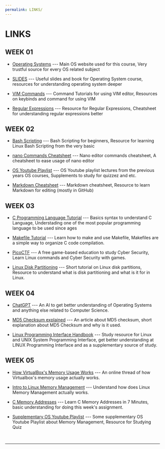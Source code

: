```yaml
---
permalink: LINKS/
---
```


# LINKS


## WEEK 01
* [Operating Systems](https://os.vlsm.org/) --- 
Main OS website used for this course,
Very trustful source for every OS related subject 

* [SLIDES](https://codex.cs.yale.edu/avi/os-book/OS10/slide-dir/) ---
Useful slides and book for Operating System course,
resources for understanding operating system deeper

* [VIM Commands](https://towardsdatascience.com/vim-tutorial-edit-text-like-a-pro-ea13e45010f5) ---
Command Tutorials for using VIM editor,
Resources on keybinds and command for using VIM

* [Regular Expressions](https://regexr.com/) ---
Resource for Regular Expressions,
Cheatsheet for understanding regular expressions better

## WEEK 02
* [Bash Scripting](https://www.freecodecamp.org/news/bash-scripting-tutorial-linux-shell-script-and-command-line-for-beginners/) ---
Bash Scripting for beginners,
Resource for learning Linux Bash Scripting from the very basic

* [nano Commands Cheatsheet](https://www.nano-editor.org/dist/latest/cheatsheet.html) ---
Nano editor commands cheatsheet,
A cheatsheet to ease usage of nano editor

* [OS Youtube Playlist](https://os.vlsm.org/playlists/) ---
OS Youtube playlist lectures from the previous years OS courses,
Supplements to study for quizzez and etc.

* [Markdown Cheatsheet](https://github.com/adam-p/markdown-here/wiki/Markdown-Cheatsheet) ---
Markdown cheatsheet,
Resource to learn Markdown for editing (mostly in GitHub)

## WEEK 03
* [C Programming Language Tutorial](https://www.w3schools.com/c/) ---
Basics syntax to understand C Language,
Understading one of the most popular programming language to be used since ages

* [Makefile Tutorial](https://www.cs.colby.edu/maxwell/courses/tutorials/maketutor/) ---
Learn how to make and use Makefile,
Makefiles are a simple way to organize C code compilation.

* [PicoCTF](https://picoctf.org/) ---
A free game-based education to study Cyber Security,
Learn Linux commands and Cyber Security with games.

* [Linux Disk Partitioning](https://www.geeksforgeeks.org/disk-partitioning-in-linux/) ---
Short tutorial on Linux disk partitions,
Resource to understand what is disk partitioning and what is it for in Linux.

## WEEK 04
* [ChatGPT](https://chat.openai.com/) ---
An AI to get better understanding of Operating Systems and anything else related to Computer Science.

* [MD5 Checksum explained](https://www.techtarget.com/searchsecurity/definition/MD5#:~:text=The%20MD5%20hash%20function%20was,and%20detect%20unintentional%20data%20corruption.) ---
An article about MD5 checksum, short explanation about MD5 Checksum and why is it used.

* [Linux Programming Interface Handbook](https://sciencesoftcode.files.wordpress.com/2018/12/the-linux-programming-interface-michael-kerrisk-1.pdf) ---
Study resource for Linux and UNIX System Programming Interface,
get better understanding at LINUX Programming Interface and as a supplementary source of study.

## WEEK 05
* [How VirtualBox's Memory Usage Works](https://superuser.com/questions/66842/how-does-virtualboxs-memory-usage-work) ---
An online thread of how Virtualbox's memory usage actually works.

* [Intro to Linux Memory Management](https://www.youtube.com/watch?v=2RYT_ZfrYFk) ---
Understand how does Linux Memory Management actually works.

* [C Memory Addresses](https://www.youtube.com/watch?v=1KVpi0VN82E) ---
Learn C Memory Addresses in 7 Minutes, basic understanding for doing this week's assignment.

* [Supplementary OS Youtube Playlist](https://www.youtube.com/playlist?list=PLBpMYKycVdGb3tlVlmR9Rmx47p6UOVp7W) ---
Some supplementary OS Youtube Playlist about Memory Management, Resource for Studying Quiz
<br>
<hr>
